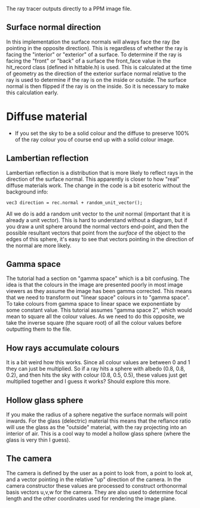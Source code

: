 The ray tracer outputs directly to a PPM image file.

## Surface normal direction

In this implementation the surface normals will always face the ray (be pointing in the opposite direction).
This is regardless of whether the ray is facing the "interior" or "exterior" of a surface.
To determine if the ray is facing the "front" or "back" of a surface the front_face value in the hit_record class (defined in hittable.h) is used.
This is calculated at the time of geometry as the direction of the exterior surface normal relative to the ray is used to determine if the ray is on the inside or outside. The surface normal is then flipped if the ray is on the inside. So it is necessary to make this calculation early.

# Diffuse material
- If you set the sky to be a solid colour and the diffuse to preserve 100% of the ray colour you of course end up with a solid colour image.

## Lambertian reflection
Lambertian reflection is a distribution that is more likely to reflect rays in the direction of the surface normal.
This apparently is closer to how "real" diffuse materials work.
The change in the code is a bit esoteric without the background info:

```
vec3 direction = rec.normal + random_unit_vector();
```

All we do is add a random unit vector to the _unit_ normal (important that it is already a unit vector).
This is hard to understand without a diagram, but if you draw a unit sphere around the normal vectors end-point, and then the possible resultant vectors that point from the _surface_ of the object to the edges of this sphere, it's easy to see that vectors pointing in the direction of the normal are more likely.

## Gamma space
The tutorial had a section on "gamma space" which is a bit confusing. The idea is that the colours in the image are presented poorly in most image viewers as they assume the image has been gamma corrected. This means that we need to transform out "linear space" colours in to "gamma space". To take colours from gamma space to linear space we exponentiate by some constant value. This tutorial assumes "gamma space 2", which would mean to square all the colour values. As we need to do this opposite, we take the inverse square (the square root) of all the colour values before outputting them to the file.

## How rays accumulate colours
It is a bit weird how this works. Since all colour values are between 0 and 1 they can just be multiplied.
So if a ray hits a sphere with albedo (0.8, 0.8, 0.2), and then hits the sky with colour (0.8, 0.5, 0.5), these
values just get multiplied together and I guess it works? 
Should explore this more.

## Hollow glass sphere
If you make the radius of a sphere negative the surface normals will point inwards.
For the glass (delectric) material this means that the reflance ratio will use the glass as the "outside"
material, with the ray projecting into an interior of air. This is a cool way to model a hollow glass sphere
(where the glass is very thin I guess).

## The camera
The camera is defined by the user as a point to look from, a point to look at, and a vector pointing in the relative "up" direction of the camera.
In the camera constructor these values are processed to construct orthonormal basis vectors u,v,w for the camera. They are
also used to determine focal length and the other coordinates used for rendering the image plane.
